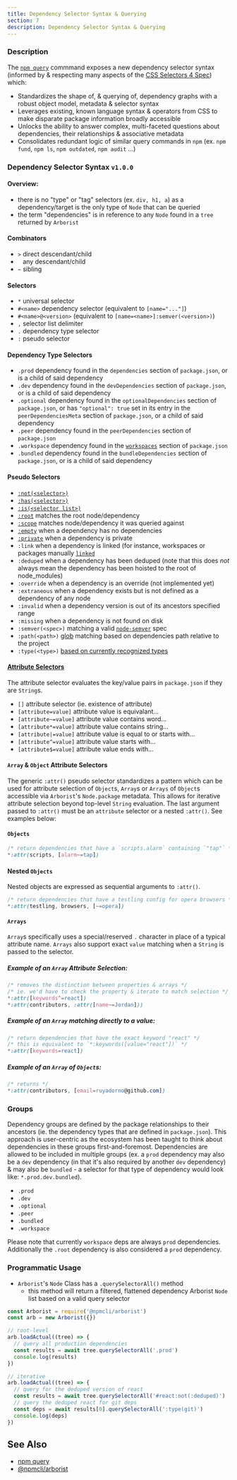 ```yaml
---
title: Dependency Selector Syntax & Querying
section: 7
description: Dependency Selector Syntax & Querying
---
```


### Description

The [`npm query`](/commands/npm-query) commmand exposes a new dependency selector syntax (informed by & respecting many aspects of the [CSS Selectors 4 Spec](https://dev.w3.org/csswg/selectors4/#relational)) which:

- Standardizes the shape of, & querying of, dependency graphs with a robust object model, metadata & selector syntax
- Leverages existing, known language syntax & operators from CSS to make disparate package information broadly accessible
- Unlocks the ability to answer complex, multi-faceted questions about dependencies, their relationships & associative metadata
- Consolidates redundant logic of similar query commands in `npm` (ex. `npm fund`, `npm ls`, `npm outdated`, `npm audit` ...)

### Dependency Selector Syntax `v1.0.0`

#### Overview:

- there is no "type" or "tag" selectors (ex. `div, h1, a`) as a dependency/target is the only type of `Node` that can be queried
- the term "dependencies" is in reference to any `Node` found in a `tree` returned by `Arborist`

#### Combinators

- `>` direct descendant/child
- ` ` any descendant/child
- `~` sibling

#### Selectors

- `*` universal selector
- `#<name>` dependency selector (equivalent to `[name="..."]`)
- `#<name>@<version>` (equivalent to `[name=<name>]:semver(<version>)`)
- `,` selector list delimiter
- `.` dependency type selector
- `:` pseudo selector

#### Dependency Type Selectors

- `.prod` dependency found in the `dependencies` section of `package.json`, or is a child of said dependency
- `.dev` dependency found in the `devDependencies` section of `package.json`, or is a child of said dependency
- `.optional` dependency found in the `optionalDependencies` section of `package.json`, or has `"optional": true` set in its entry in the `peerDependenciesMeta` section of `package.json`, or a child of said dependency
- `.peer` dependency found in the `peerDependencies` section of `package.json`
- `.workspace` dependency found in the [`workspaces`](https://docs.npmjs.com/cli/v8/using-npm/workspaces) section of `package.json`
- `.bundled` dependency found in the `bundleDependencies` section of `package.json`, or is a child of said dependency

#### Pseudo Selectors
- [`:not(<selector>)`](https://developer.mozilla.org/en-US/docs/Web/CSS/:not)
- [`:has(<selector>)`](https://developer.mozilla.org/en-US/docs/Web/CSS/:has)
- [`:is(<selector list>)`](https://developer.mozilla.org/en-US/docs/Web/CSS/:is)
- [`:root`](https://developer.mozilla.org/en-US/docs/Web/CSS/:root) matches the root node/dependency
- [`:scope`](https://developer.mozilla.org/en-US/docs/Web/CSS/:scope) matches node/dependency it was queried against
- [`:empty`](https://developer.mozilla.org/en-US/docs/Web/CSS/:empty) when a dependency has no dependencies
- [`:private`](https://docs.npmjs.com/cli/v8/configuring-npm/package-json#private) when a dependency is private
- `:link` when a dependency is linked (for instance, workspaces or packages manually [`linked`](https://docs.npmjs.com/cli/v8/commands/npm-link)
- `:deduped` when a dependency has been deduped (note that this does *not* always mean the dependency has been hoisted to the root of node_modules)
- `:override` when a dependency is an override (not implemented yet)
- `:extraneous` when a dependency exists but is not defined as a dependency of any node
- `:invalid` when a dependency version is out of its ancestors specified range
- `:missing` when a dependency is not found on disk
- `:semver(<spec>)` matching a valid [`node-semver`](https://github.com/npm/node-semver) spec
- `:path(<path>)` [glob](https://www.npmjs.com/package/glob) matching based on dependencies path relative to the project
- `:type(<type>)` [based on currently recognized types](https://github.com/npm/npm-package-arg#result-object)

#### [Attribute Selectors](https://developer.mozilla.org/en-US/docs/Web/CSS/Attribute_selectors)

The attribute selector evaluates the key/value pairs in `package.json` if they are `String`s.

- `[]` attribute selector (ie. existence of attribute)
- `[attribute=value]` attribute value is equivalant...
- `[attribute~=value]` attribute value contains word...
- `[attribute*=value]` attribute value contains string...
- `[attribute|=value]` attribute value is equal to or starts with...
- `[attribute^=value]` attribute value starts with...
- `[attribute$=value]` attribute value ends with...

#### `Array` & `Object` Attribute Selectors

The generic `:attr()` pseudo selector standardizes a pattern which can be used for attribute selection of `Object`s, `Array`s or `Arrays` of `Object`s accessible via `Arborist`'s `Node.package` metadata. This allows for iterative attribute selection beyond top-level `String` evaluation. The last argument passed to `:attr()` must be an `attribute` selector or a nested `:attr()`. See examples below:

#### `Objects`

```css
/* return dependencies that have a `scripts.alarm` containing `"tap"` */
*:attr(scripts, [alarm~=tap])
```

#### Nested `Objects`

Nested objects are expressed as sequential arguments to `:attr()`.

```css
/* return dependencies that have a testling config for opera browsers */
*:attr(testling, browsers, [~=opera])
```

#### `Arrays`

`Array`s specifically uses a special/reserved `.` character in place of a typical attribute name. `Arrays` also support exact `value` matching when a `String` is passed to the selector.

##### Example of an `Array` Attribute Selection:
```css
/* removes the distinction between properties & arrays */
/* ie. we'd have to check the property & iterate to match selection */
*:attr([keywords^=react])
*:attr(contributors, :attr([name~=Jordan]))
```

##### Example of an `Array` matching directly to a value:
```css
/* return dependencies that have the exact keyword "react" */
/* this is equivalent to `*:keywords([value="react"])` */
*:attr([keywords=react])
```

##### Example of an `Array` of `Object`s:
```css
/* returns */
*:attr(contributors, [email=ruyadorno@github.com])
```

### Groups

Dependency groups are defined by the package relationships to their ancestors (ie. the dependency types that are defined in `package.json`). This approach is user-centric as the ecosystem has been taught to think about dependencies in these groups first-and-foremost. Dependencies are allowed to be included in multiple groups (ex. a `prod` dependency may also be a `dev` dependency (in that it's also required by another `dev` dependency) & may also be `bundled` - a selector for that type of dependency would look like: `*.prod.dev.bundled`).

- `.prod`
- `.dev`
- `.optional`
- `.peer`
- `.bundled`
- `.workspace`

Please note that currently `workspace` deps are always `prod` dependencies.  Additionally the `.root` dependency is also considered a `prod` dependency.

### Programmatic Usage

- `Arborist`'s `Node` Class has a `.querySelectorAll()` method
  - this method will return a filtered, flattened dependency Arborist `Node` list based on a valid query selector

```js
const Arborist = require('@npmcli/arborist')
const arb = new Arborist({})
```

```js
// root-level
arb.loadActual((tree) => {
  // query all production dependencies
  const results = await tree.querySelectorAll('.prod')
  console.log(results)
})
```

```js
// iterative
arb.loadActual((tree) => {
  // query for the deduped version of react
  const results = await tree.querySelectorAll('#react:not(:deduped)')
  // query the deduped react for git deps
  const deps = await results[0].querySelectorAll(':type(git)')
  console.log(deps)
})
```

## See Also

* [npm query](/commands/npm-query)
* [@npmcli/arborist](https://npm.im/@npmcli/arborist)
